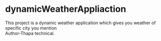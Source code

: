 # dynamicWeatherAppliaction
This project is a dynamic weather application which gives you weather of specific city you mention
<br>
Author-Thapa technical.
